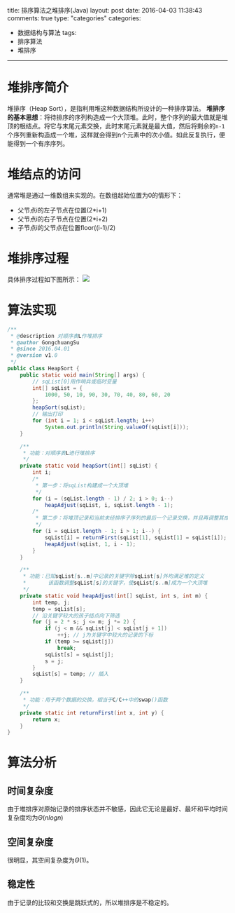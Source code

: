 title: 排序算法之堆排序(Java)
layout: post
date: 2016-04-03 11:38:43  
comments: true
type: "categories"
categories: 
- 数据结构与算法
tags: 
- 排序算法
- 堆排序

---
# 堆排序简介
堆排序（Heap Sort），是指利用堆这种数据结构所设计的一种排序算法。
**堆排序的基本思想**：将待排序的序列构造成一个大顶堆。此时，整个序列的最大值就是堆顶的根结点。将它与末尾元素交换，此时末尾元素就是最大值，然后将剩余的`n-1`个序列重新构造成一个堆，这样就会得到n个元素中的次小值。如此反复执行，便能得到一个有序序列。

<!--more-->

# 堆结点的访问
通常堆是通过一维数组来实现的。在数组起始位置为0的情形下：
- 父节点i的左子节点在位置(2*i+1)
- 父节点i的右子节点在位置(2*i+2)
- 子节点i的父节点在位置floor((i-1)/2)

# 堆排序过程
具体排序过程如下图所示：
![](http://7xsc5j.com1.z0.glb.clouddn.com/%E5%A0%86%E6%8E%92%E5%BA%8F%E6%B5%81%E7%A8%8B%E5%9B%BE.png)

# 算法实现
```java
/**
 * @description 对顺序表L作堆排序
 * @author GongchuangSu
 * @since 2016.04.01
 * @version v1.0
 */
public class HeapSort {
    public static void main(String[] args) {
        // sqList[0]用作哨兵或临时变量
        int[] sqList = {
            1000, 50, 10, 90, 30, 70, 40, 80, 60, 20
        };
        heapSort(sqList);
        // 输出打印
        for (int i = 1; i < sqList.length; i++)
            System.out.println(String.valueOf(sqList[i]));
    }

    /**
     * 功能：对顺序表L进行堆排序
     */
    private static void heapSort(int[] sqList) {
        int i;
        /*
         * 第一步：将sqList构建成一个大顶堆
         */
        for (i = (sqList.length - 1) / 2; i > 0; i--)
            heapAdjust(sqList, i, sqList.length - 1);
        /*
         * 第二步：将堆顶记录和当前未经排序子序列的最后一个记录交换，并且再调整其成为大顶堆
         */
        for (i = sqList.length - 1; i > 1; i--) {
            sqList[i] = returnFirst(sqList[1], sqList[1] = sqList[i]);
            heapAdjust(sqList, 1, i - 1);
        }
    }

    /**
     * 功能：已知sqList[s..m]中记录的关键字除sqList[s]外均满足堆的定义
     *       该函数调整sqList[s]的关键字，使sqList[s..m]成为一个大顶堆
     */
    private static void heapAdjust(int[] sqList, int s, int m) {
        int temp, j;
        temp = sqList[s];
        // 沿关键字较大的孩子结点向下筛选
        for (j = 2 * s; j <= m; j *= 2) {
            if (j < m && sqList[j] < sqList[j + 1])
                ++j; // j为关键字中较大的记录的下标
            if (temp >= sqList[j])
                break;
            sqList[s] = sqList[j];
            s = j;
        }
        sqList[s] = temp; // 插入
    }

    /**
     * 功能：用于两个数据的交换，相当于C/C++中的swap()函数
     */
    private static int returnFirst(int x, int y) {
        return x;
    }
}
```

# 算法分析
## 时间复杂度
由于堆排序对原始记录的排序状态并不敏感，因此它无论是最好、最坏和平均时间复杂度均为$\Theta(nlogn)$

## 空间复杂度
很明显，其空间复杂度为$\Theta(1)$。

## 稳定性
由于记录的比较和交换是跳跃式的，所以堆排序是不稳定的。
